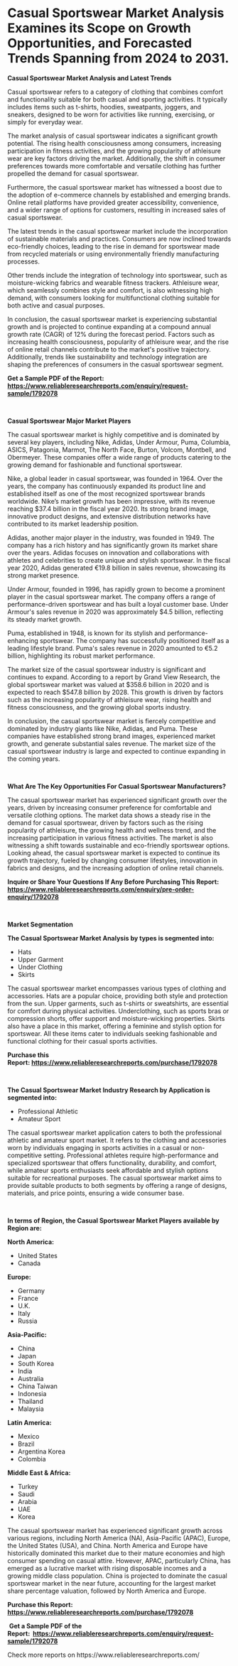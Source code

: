 <p><h1>Casual Sportswear Market Analysis Examines its Scope on Growth Opportunities, and Forecasted Trends Spanning from 2024 to 2031.</h1></p><p><strong>Casual Sportswear Market Analysis and Latest Trends</strong></p>
<p><p>Casual sportswear refers to a category of clothing that combines comfort and functionality suitable for both casual and sporting activities. It typically includes items such as t-shirts, hoodies, sweatpants, joggers, and sneakers, designed to be worn for activities like running, exercising, or simply for everyday wear.</p><p>The market analysis of casual sportswear indicates a significant growth potential. The rising health consciousness among consumers, increasing participation in fitness activities, and the growing popularity of athleisure wear are key factors driving the market. Additionally, the shift in consumer preferences towards more comfortable and versatile clothing has further propelled the demand for casual sportswear.</p><p>Furthermore, the casual sportswear market has witnessed a boost due to the adoption of e-commerce channels by established and emerging brands. Online retail platforms have provided greater accessibility, convenience, and a wider range of options for customers, resulting in increased sales of casual sportswear.</p><p>The latest trends in the casual sportswear market include the incorporation of sustainable materials and practices. Consumers are now inclined towards eco-friendly choices, leading to the rise in demand for sportswear made from recycled materials or using environmentally friendly manufacturing processes.</p><p>Other trends include the integration of technology into sportswear, such as moisture-wicking fabrics and wearable fitness trackers. Athleisure wear, which seamlessly combines style and comfort, is also witnessing high demand, with consumers looking for multifunctional clothing suitable for both active and casual purposes.</p><p>In conclusion, the casual sportswear market is experiencing substantial growth and is projected to continue expanding at a compound annual growth rate (CAGR) of 12% during the forecast period. Factors such as increasing health consciousness, popularity of athleisure wear, and the rise of online retail channels contribute to the market's positive trajectory. Additionally, trends like sustainability and technology integration are shaping the preferences of consumers in the casual sportswear segment.</p></p>
<p><strong>Get a Sample PDF of the Report:&nbsp; <a href="https://www.reliableresearchreports.com/enquiry/request-sample/1792078">https://www.reliableresearchreports.com/enquiry/request-sample/1792078</a></strong></p>
<p>&nbsp;</p>
<p><strong>Casual Sportswear Major Market Players</strong></p>
<p><p>The casual sportswear market is highly competitive and is dominated by several key players, including Nike, Adidas, Under Armour, Puma, Columbia, ASICS, Patagonia, Marmot, The North Face, Burton, Volcom, Montbell, and Obermeyer. These companies offer a wide range of products catering to the growing demand for fashionable and functional sportswear.</p><p>Nike, a global leader in casual sportswear, was founded in 1964. Over the years, the company has continuously expanded its product line and established itself as one of the most recognized sportswear brands worldwide. Nike’s market growth has been impressive, with its revenue reaching $37.4 billion in the fiscal year 2020. Its strong brand image, innovative product designs, and extensive distribution networks have contributed to its market leadership position.</p><p>Adidas, another major player in the industry, was founded in 1949. The company has a rich history and has significantly grown its market share over the years. Adidas focuses on innovation and collaborations with athletes and celebrities to create unique and stylish sportswear. In the fiscal year 2020, Adidas generated €19.8 billion in sales revenue, showcasing its strong market presence.</p><p>Under Armour, founded in 1996, has rapidly grown to become a prominent player in the casual sportswear market. The company offers a range of performance-driven sportswear and has built a loyal customer base. Under Armour's sales revenue in 2020 was approximately $4.5 billion, reflecting its steady market growth.</p><p>Puma, established in 1948, is known for its stylish and performance-enhancing sportswear. The company has successfully positioned itself as a leading lifestyle brand. Puma's sales revenue in 2020 amounted to €5.2 billion, highlighting its robust market performance.</p><p>The market size of the casual sportswear industry is significant and continues to expand. According to a report by Grand View Research, the global sportswear market was valued at $358.6 billion in 2020 and is expected to reach $547.8 billion by 2028. This growth is driven by factors such as the increasing popularity of athleisure wear, rising health and fitness consciousness, and the growing global sports industry.</p><p>In conclusion, the casual sportswear market is fiercely competitive and dominated by industry giants like Nike, Adidas, and Puma. These companies have established strong brand images, experienced market growth, and generate substantial sales revenue. The market size of the casual sportswear industry is large and expected to continue expanding in the coming years.</p></p>
<p>&nbsp;</p>
<p><strong>What Are The Key Opportunities For Casual Sportswear Manufacturers?</strong></p>
<p><p>The casual sportswear market has experienced significant growth over the years, driven by increasing consumer preference for comfortable and versatile clothing options. The market data shows a steady rise in the demand for casual sportswear, driven by factors such as the rising popularity of athleisure, the growing health and wellness trend, and the increasing participation in various fitness activities. The market is also witnessing a shift towards sustainable and eco-friendly sportswear options. Looking ahead, the casual sportswear market is expected to continue its growth trajectory, fueled by changing consumer lifestyles, innovation in fabrics and designs, and the increasing adoption of online retail channels.</p></p>
<p><strong>Inquire or Share Your Questions If Any Before Purchasing This Report: <a href="https://www.reliableresearchreports.com/enquiry/pre-order-enquiry/1792078">https://www.reliableresearchreports.com/enquiry/pre-order-enquiry/1792078</a></strong></p>
<p>&nbsp;</p>
<p><strong>Market Segmentation</strong></p>
<p><strong>The Casual Sportswear Market Analysis by types is segmented into:</strong></p>
<p><ul><li>Hats</li><li>Upper Garment</li><li>Under Clothing</li><li>Skirts</li></ul></p>
<p><p>The casual sportswear market encompasses various types of clothing and accessories. Hats are a popular choice, providing both style and protection from the sun. Upper garments, such as t-shirts or sweatshirts, are essential for comfort during physical activities. Underclothing, such as sports bras or compression shorts, offer support and moisture-wicking properties. Skirts also have a place in this market, offering a feminine and stylish option for sportswear. All these items cater to individuals seeking fashionable and functional clothing for their casual sports activities.</p></p>
<p><strong>Purchase this Report:&nbsp;<a href="https://www.reliableresearchreports.com/purchase/1792078">https://www.reliableresearchreports.com/purchase/1792078</a></strong></p>
<p>&nbsp;</p>
<p><strong>The Casual Sportswear Market Industry Research by Application is segmented into:</strong></p>
<p><ul><li>Professional Athletic</li><li>Amateur Sport</li></ul></p>
<p><p>The casual sportswear market application caters to both the professional athletic and amateur sport market. It refers to the clothing and accessories worn by individuals engaging in sports activities in a casual or non-competitive setting. Professional athletes require high-performance and specialized sportswear that offers functionality, durability, and comfort, while amateur sports enthusiasts seek affordable and stylish options suitable for recreational purposes. The casual sportswear market aims to provide suitable products to both segments by offering a range of designs, materials, and price points, ensuring a wide consumer base.</p></p>
<p>&nbsp;</p>
<p><strong>In terms of Region, the Casual Sportswear Market Players available by Region are:</strong></p>
<p>
    <p> <strong> North America: </strong>
        <ul>
            <li>United States</li>
            <li>Canada</li>
        </ul>
        </p> 
    <p> <strong> Europe: </strong>
        <ul>
            <li>Germany</li>
            <li>France</li>
            <li>U.K.</li>
            <li>Italy</li>
            <li>Russia</li>
        </ul>
        </p> 
    <p> <strong> Asia-Pacific: </strong>
        <ul>
            <li>China</li>
            <li>Japan</li>
            <li>South Korea</li>
            <li>India</li>
            <li>Australia</li>
            <li>China Taiwan</li>
            <li>Indonesia</li>
            <li>Thailand</li>
            <li>Malaysia</li>
        </ul>
        </p> 
    <p> <strong> Latin America: </strong>
        <ul>
            <li>Mexico</li>
            <li>Brazil</li>
            <li>Argentina Korea</li>
            <li>Colombia</li>
        </ul>
        </p> 
    <p> <strong> Middle East & Africa: </strong>
        <ul>
            <li>Turkey</li>
            <li>Saudi</li>
            <li>Arabia</li>
            <li>UAE</li>
            <li>Korea</li>
        </ul>
    </p>
    </p>
<p><p>The casual sportswear market has experienced significant growth across various regions, including North America (NA), Asia-Pacific (APAC), Europe, the United States (USA), and China. North America and Europe have historically dominated this market due to their mature economies and high consumer spending on casual attire. However, APAC, particularly China, has emerged as a lucrative market with rising disposable incomes and a growing middle class population. China is projected to dominate the casual sportswear market in the near future, accounting for the largest market share percentage valuation, followed by North America and Europe.</p></p>
<p><strong>Purchase this Report: <a href="https://www.reliableresearchreports.com/purchase/1792078">https://www.reliableresearchreports.com/purchase/1792078</a></strong></p>
<p>&nbsp;<strong>Get a Sample PDF of the Report:&nbsp;&nbsp;<a href="https://www.reliableresearchreports.com/enquiry/request-sample/1792078">https://www.reliableresearchreports.com/enquiry/request-sample/1792078</a></strong></p>
<p><strong></strong></p>
<p>Check more reports on https://www.reliableresearchreports.com/</p>